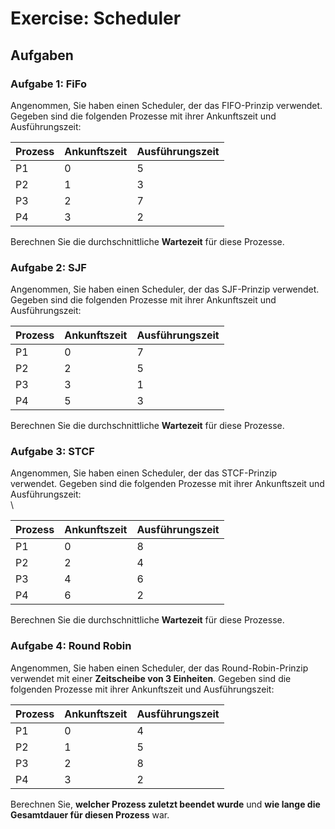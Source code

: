 # Exercise: Scheduler

## Aufgaben

### Aufgabe 1: FiFo

Angenommen, Sie haben einen Scheduler, der das FIFO-Prinzip verwendet. Gegeben sind die folgenden Prozesse mit ihrer Ankunftszeit und Ausführungszeit:

| Prozess | Ankunftszeit | Ausführungszeit |
| ------- | ------------ | --------------- |
| P1      | 0            | 5               |
| P2      | 1            | 3               |
| P3      | 2            | 7               |
| P4      | 3            | 2               |

Berechnen Sie die durchschnittliche **Wartezeit** für diese Prozesse.

### Aufgabe 2: SJF

Angenommen, Sie haben einen Scheduler, der das SJF-Prinzip verwendet. Gegeben sind die folgenden Prozesse mit ihrer Ankunftszeit und Ausführungszeit:

| Prozess | Ankunftszeit | Ausführungszeit |
| ------- | ------------ | --------------- |
| P1      | 0            | 7               |
| P2      | 2            | 5               |
| P3      | 3            | 1               |
| P4      | 5            | 3               |

Berechnen Sie die durchschnittliche **Wartezeit** für diese Prozesse.

### Aufgabe 3: STCF

Angenommen, Sie haben einen Scheduler, der das STCF-Prinzip verwendet. Gegeben sind die folgenden Prozesse mit ihrer Ankunftszeit und Ausführungszeit:\
\


| Prozess | Ankunftszeit | Ausführungszeit |
| ------- | ------------ | --------------- |
| P1      | 0            | 8               |
| P2      | 2            | 4               |
| P3      | 4            | 6               |
| P4      | 6            | 2               |

Berechnen Sie die durchschnittliche **Wartezeit** für diese Prozesse.

### **Aufgabe 4: Round Robin**

Angenommen, Sie haben einen Scheduler, der das Round-Robin-Prinzip verwendet mit einer **Zeitscheibe von 3 Einheiten**. Gegeben sind die folgenden Prozesse mit ihrer Ankunftszeit und Ausführungszeit:

| Prozess | Ankunftszeit | Ausführungszeit |
| ------- | ------------ | --------------- |
| P1      | 0            | 4               |
| P2      | 1            | 5               |
| P3      | 2            | 8               |
| P4      | 3            | 2               |

Berechnen Sie, **welcher Prozess zuletzt beendet wurde** und **wie lange die Gesamtdauer für diesen Prozess** war.
